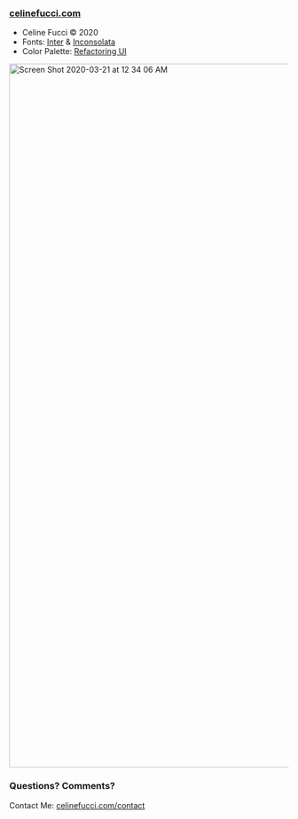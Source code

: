 ### [celinefucci.com](https://www.celinefucci.com/)
- Celine Fucci © 2020
- Fonts: [Inter](https://rsms.me/inter/) & [Inconsolata](https://fonts.google.com/specimen/Inconsolata)
- Color Palette: [Refactoring UI](https://refactoringui.com/)

<img width="1269" alt="Screen Shot 2020-03-21 at 12 34 06 AM" src="https://user-images.githubusercontent.com/43189008/77219385-c01a9000-6b0b-11ea-911f-69cb05ad91ec.png">

### Questions? Comments?
Contact Me:
[celinefucci.com/contact](https://www.celinefucci.com/contact)
